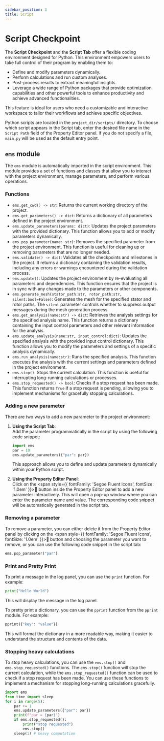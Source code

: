 ```yaml
---
sidebar_position: 3
title: Script
---
```

# Script Checkpoint

The **Script Checkpoint** and the **Script Tab** offer a flexible coding environment designed for Python. This environment empowers users to take full control of their program by enabling them to:

- Define and modify parameters dynamically.
- Perform calculations and run custom analyses.
- Post-process results to extract meaningful insights.
- Leverage a wide range of Python packages that provide optimization capabilities and other powerful tools to enhance productivity and achieve advanced functionalities.

This feature is ideal for users who need a customizable and interactive workspace to tailor their workflows and achieve specific objectives.

Python scripts are located in the `project_dir/scripts/` directory. To choose which script appears in the Script tab, enter the desired file name in the `Script Path` field of the Property Editor panel. If you do not specify a file, `main.py` will be used as the default entry point.

## `ems` module
The `ems` module is automatically imported in the script environment. This module provides a set of functions and classes that allow you to interact with the project environment, manage parameters, and perform various operations.

### Functions
- `ems.get_cwd() -> str`: Returns the current working directory of the project.
- `ems.get_parameters() -> dict`: Returns a dictionary of all parameters defined in the project environment.
- `ems.update_parameters(params: dict)`: Updates the project parameters with the provided dictionary. This function allows you to add or modify parameters dynamically.
- `ems.pop_parameter(name: str)`: Removes the specified parameter from the project environment. This function is useful for cleaning up or removing parameters that are no longer needed.
- `ems.validate() -> dict`: Validates all the checkpoints and milestones in the project. It returns a dictionary containing the validation results, including any errors or warnings encountered during the validation process.
- `ems.update()`: Updates the project environment by re-evaluating all parameters and dependencies. This function ensures that the project is in sync with any changes made to the parameters or other components.
- `ems.generate_mesh(stator_path:str, rotor_path:str, silent:bool=False)`: Generates the mesh for the specified stator and rotor paths. The `silent` parameter controls whether to suppress output messages during the mesh generation process.
- `ems.get_analysis(name:str) -> dict`: Retrieves the analysis settings for the specified analysis name. This function returns a dictionary containing the input control parameters and other relevant information for the analysis.
- `ems.update_analysis(name:str, input_control:dict)`: Updates the specified analysis with the provided input control dictionary. This function allows you to modify the parameters and settings of a specific analysis dynamically.
- `ems.run_analysis(name:str)`: Runs the specified analysis. This function executes the analysis with the current settings and parameters defined in the project environment.
- `ems.stop()`: Stops the current calculation. This function is useful for interrupting long-running calculations or processes.
- `ems.stop_requested() -> bool`: Checks if a stop request has been made. This function returns `True` if a stop request is pending, allowing you to implement mechanisms for gracefully stopping calculations.

### Adding a new parameter
There are two ways to add a new parameter to the project environment:

1. **Using the Script Tab**:  
    Add the parameter programmatically in the script by using the following code snippet:
    ```python
    import ems
    par = 10
    ems.update_parameters({"par": par})
    ```
    This approach allows you to define and update parameters dynamically within your Python script.

1. **Using the Property Editor Panel**:  
    Click on the <span style={{ fontFamily: 'Segoe Fluent Icons', fontSize: '1.0em' }}>&#xF8AA;</span> button inside the Property Editor panel to add a new parameter interactively. This will open a pop-up window where you can enter the parameter name and value. The corresponding code snippet will be automatically generated in the script tab. 

### Removing a parameter
To remove a parameter, you can either delete it from the Property Editor panel by clicking on the <span style={{ fontFamily: 'Segoe Fluent Icons', fontSize: '1.0em' }}>&#xE74D;</span> button and choosing the parameter you want to remove, or you can use the following code snippet in the script tab:
```python
ems.pop_parameter("par")
```

### Print and Pretty Print
To print a message in the log panel, you can use the `print` function. For example:
```python
print("Hello World")
```
This will display the message in the log panel.

To pretty print a dictionary, you can use the `pprint` function from the `pprint` module. For example:
```python
pprint({"key": "value"})
```
This will format the dictionary in a more readable way, making it easier to understand the structure and contents of the data.

### Stopping heavy calculations
To stop heavy calculations, you can use the `ems.stop()` and `ems.stop_requested()` functions. The `ems.stop()` function will stop the current calculation, while the `ems.stop_requested()` function can be used to check if a stop request has been made. You can use these functions to implement a mechanism for stopping long-running calculations gracefully.
```python
import ems
from time import sleep
for i in range(5):
    par += 1
    ems.update_parameters({"par": par})
    print(f"par = {par}")
    if ems.stop_requested():
        print("stop requested")
        ems.stop()
    sleep(1) # heavy computation
```
